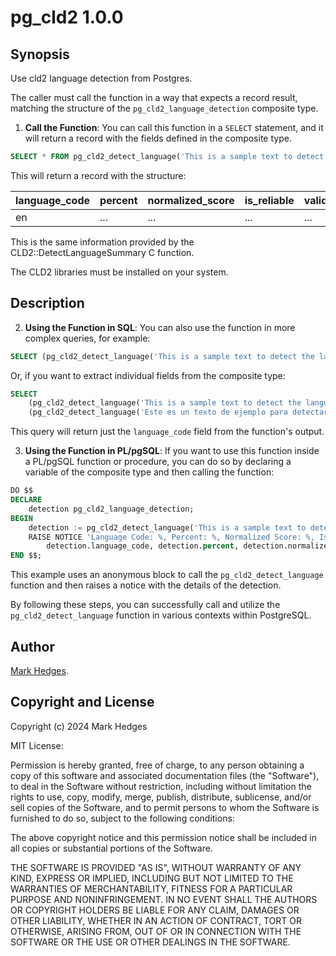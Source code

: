 pg_cld2 1.0.0
=============

Synopsis
--------

Use cld2 language detection from Postgres.

The caller must call the function in a way that expects a record result, matching the structure of the `pg_cld2_language_detection` composite type.

1. **Call the Function**:
   You can call this function in a `SELECT` statement, and it will return a record with the fields defined in the composite type.

```sql
SELECT * FROM pg_cld2_detect_language('This is a sample text to detect the language.');
```

This will return a record with the structure:

| language_code | percent | normalized_score | is_reliable | valid_prefix_bytes | flags |
|----------------|---------|------------------|-------------|--------------------|-------|
| en             | ...     | ...              | ...         | ...                | ...   |

This is the same information provided by the CLD2::DetectLanguageSummary C function.

The CLD2 libraries must be installed on your system.

Description
-----------

2. **Using the Function in SQL**:
   You can also use the function in more complex queries, for example:

```sql
SELECT (pg_cld2_detect_language('This is a sample text to detect the language.')).*;
```

Or, if you want to extract individual fields from the composite type:

```sql
SELECT 
    (pg_cld2_detect_language('This is a sample text to detect the language.')).language_code,
    (pg_cld2_detect_language('Este es un texto de ejemplo para detectar el idioma.')).language_code;
```

This query will return just the `language_code` field from the function's output.

3. **Using the Function in PL/pgSQL**:
   If you want to use this function inside a PL/pgSQL function or procedure, you can do so by declaring a variable of the composite type and then calling the function:

```sql
DO $$
DECLARE
    detection pg_cld2_language_detection;
BEGIN
    detection := pg_cld2_detect_language('This is a sample text to detect the language.');
    RAISE NOTICE 'Language Code: %, Percent: %, Normalized Score: %, Is Reliable: %, Valid Prefix Bytes: %, Flags: %',
        detection.language_code, detection.percent, detection.normalized_score, detection.is_reliable, detection.valid_prefix_bytes, detection.flags;
END $$;
```

This example uses an anonymous block to call the `pg_cld2_detect_language` function and then raises a notice with the details of the detection. 

By following these steps, you can successfully call and utilize the `pg_cld2_detect_language` function in various contexts within PostgreSQL.

Author
------

[Mark Hedges](https://github.com/hedges333).

Copyright and License
---------------------

Copyright (c) 2024 Mark Hedges

MIT License:

Permission is hereby granted, free of charge, to any person obtaining a copy
of this software and associated documentation files (the "Software"), to deal
in the Software without restriction, including without limitation the rights
to use, copy, modify, merge, publish, distribute, sublicense, and/or sell
copies of the Software, and to permit persons to whom the Software is
furnished to do so, subject to the following conditions:

The above copyright notice and this permission notice shall be included in all
copies or substantial portions of the Software.

THE SOFTWARE IS PROVIDED "AS IS", WITHOUT WARRANTY OF ANY KIND, EXPRESS OR
IMPLIED, INCLUDING BUT NOT LIMITED TO THE WARRANTIES OF MERCHANTABILITY,
FITNESS FOR A PARTICULAR PURPOSE AND NONINFRINGEMENT. IN NO EVENT SHALL THE
AUTHORS OR COPYRIGHT HOLDERS BE LIABLE FOR ANY CLAIM, DAMAGES OR OTHER
LIABILITY, WHETHER IN AN ACTION OF CONTRACT, TORT OR OTHERWISE, ARISING FROM,
OUT OF OR IN CONNECTION WITH THE SOFTWARE OR THE USE OR OTHER DEALINGS IN THE
SOFTWARE.
